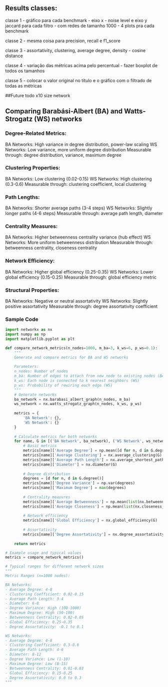 ## Results classes:
classe 1 - gráfico para cada benchmark - eixo x - noise level e eixo y jaccard para cada filtro - com redes de tamanho 1000 - 4 plots pra cada benchmark

classe 2 - mesma coisa para precision, recall e f1_score

classe 3 - assortativity, clustering, average degree, density - cosine distance

classe 4 - variação das métricas acima pelo percentual - fazer boxplot de todos os tamanhos

classe 5 - colocar o valor original no título e o gráfico com o filtrado de todas as métricas

##Future todo
x10 size network

## Comparing Barabási-Albert (BA) and Watts-Strogatz (WS) networks


### Degree-Related Metrics:

BA Networks: High variance in degree distribution, power-law scaling
WS Networks: Low variance, more uniform degree distribution
Measurable through: degree distribution, variance, maximum degree


### Clustering Properties:

BA Networks: Low clustering (0.02-0.15)
WS Networks: High clustering (0.3-0.6)
Measurable through: clustering coefficient, local clustering


### Path Lengths:

BA Networks: Shorter average paths (3-4 steps)
WS Networks: Slightly longer paths (4-6 steps)
Measurable through: average path length, diameter


### Centrality Measures:

BA Networks: Higher betweenness centrality variance (hub effect)
WS Networks: More uniform betweenness distribution
Measurable through: betweenness centrality, closeness centrality


### Network Efficiency:

BA Networks: Higher global efficiency (0.25-0.35)
WS Networks: Lower global efficiency (0.15-0.25)
Measurable through: global efficiency metric


### Structural Properties:

BA Networks: Negative or neutral assortativity
WS Networks: Slightly positive assortativity
Measurable through: degree assortativity coefficient

### Sample Code

```python
import networkx as nx
import numpy as np
import matplotlib.pyplot as plt

def compare_network_metrics(n_nodes=1000, m_ba=3, k_ws=6, p_ws=0.1):
    """
    Generate and compare metrics for BA and WS networks
    
    Parameters:
    n_nodes: Number of nodes
    m_ba: Number of edges to attach from new node to existing nodes (BA)
    k_ws: Each node is connected to k nearest neighbors (WS)
    p_ws: Probability of rewiring each edge (WS)
    """
    # Generate networks
    ba_network = nx.barabasi_albert_graph(n_nodes, m_ba)
    ws_network = nx.watts_strogatz_graph(n_nodes, k_ws, p_ws)
    
    metrics = {
        'BA Network': {},
        'WS Network': {}
    }
    
    # Calculate metrics for both networks
    for name, G in [('BA Network', ba_network), ('WS Network', ws_network)]:
        # Basic metrics
        metrics[name]['Average Degree'] = np.mean([d for n, d in G.degree()])
        metrics[name]['Average Clustering'] = nx.average_clustering(G)
        metrics[name]['Average Path Length'] = nx.average_shortest_path_length(G)
        metrics[name]['Diameter'] = nx.diameter(G)
        
        # Degree distribution
        degrees = [d for n, d in G.degree()]
        metrics[name]['Degree Variance'] = np.var(degrees)
        metrics[name]['Maximum Degree'] = max(degrees)
        
        # Centrality measures
        metrics[name]['Average Betweenness'] = np.mean(list(nx.betweenness_centrality(G).values()))
        metrics[name]['Average Closeness'] = np.mean(list(nx.closeness_centrality(G).values()))
        
        # Network efficiency
        metrics[name]['Global Efficiency'] = nx.global_efficiency(G)
        
        # Assortativity
        metrics[name]['Degree Assortativity'] = nx.degree_assortativity_coefficient(G)
    
    return metrics

# Example usage and typical values
metrics = compare_network_metrics()

# Typical ranges for different network sizes
"""
Metric Ranges (n=1000 nodes):

BA Networks:
- Average Degree: 4-8
- Clustering Coefficient: 0.02-0.15
- Average Path Length: 3-4
- Diameter: 6-8
- Degree Variance: High (100-1000)
- Maximum Degree: High (50-100)
- Betweenness Centrality: 0.02-0.05
- Global Efficiency: 0.25-0.35
- Degree Assortativity: -0.1 to 0.1

WS Networks:
- Average Degree: 4-8
- Clustering Coefficient: 0.3-0.6
- Average Path Length: 4-6
- Diameter: 8-12
- Degree Variance: Low (1-10)
- Maximum Degree: Low (8-15)
- Betweenness Centrality: 0.01-0.03
- Global Efficiency: 0.15-0.25
- Degree Assortativity: 0.0 to 0.3
"""
```
